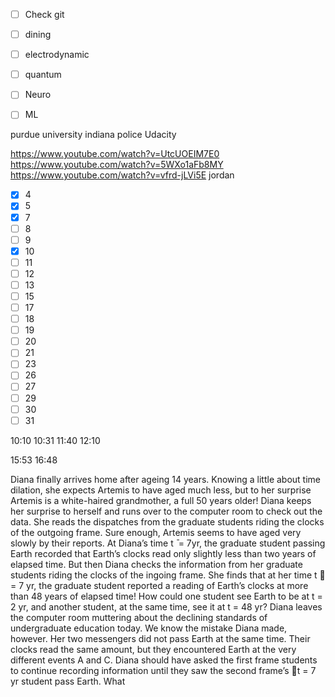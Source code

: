

- [ ] Check git
- [ ] dining
- [ ] electrodynamic
- [ ] quantum
- [ ] Neuro
- [ ] ML


purdue university indiana police
Udacity


https://www.youtube.com/watch?v=UtcUOEIM7E0
https://www.youtube.com/watch?v=5WXo1aFb8MY
https://www.youtube.com/watch?v=vfrd-jLVi5E
jordan


- [x] 4
- [x] 5
- [x] 7
- [ ] 8
- [ ] 9
- [x] 10
- [ ] 11
- [ ] 12
- [ ] 13
- [ ] 15
- [ ] 17
- [ ] 18
- [ ] 19
- [ ] 20
- [ ] 21
- [ ] 23
- [ ] 26
- [ ] 27
- [ ] 29
- [ ] 30
- [ ] 31

10:10 10:31
11:40 12:10

15:53 16:48


Diana finally arrives home after ageing 14 years. Knowing a little about time dilation, she expects Artemis to have aged much less, but to her surprise Artemis is a white-haired grandmother, a full 50 years older! Diana keeps her surprise to herself and runs over to the computer room to check out the data. She reads the dispatches from the graduate students riding the clocks of the outgoing frame. Sure enough, Artemis seems to have aged very slowly by their reports. At Diana’s time t  ̄ = 7yr, the graduate student passing Earth recorded that Earth’s clocks read only slightly less than two years of elapsed time. But then Diana checks the information from her graduate students riding the clocks of the ingoing frame. She finds that at her time t  = 7 yr, the graduate student reported a reading of Earth’s clocks at more than 48 years of elapsed time! How could one student see Earth to be at t = 2 yr, and another student, at the same time, see it at t = 48 yr? Diana leaves the computer room muttering about the declining standards of undergraduate education today. We know the mistake Diana made, however. Her two messengers did not pass Earth at the same time. Their clocks read the same amount, but they encountered Earth at the very different events A and C. Diana should have asked the first frame students to continue recording information until they saw the second frame’s t = 7 yr student pass Earth. What

